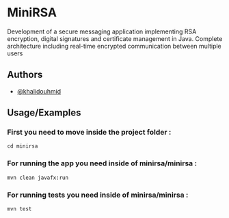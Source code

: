 
# MiniRSA
Development of a secure messaging application implementing RSA encryption, digital signatures and certificate management in Java. Complete architecture including real-time encrypted communication between multiple users

## Authors

- [@khalidouhmid](https://github.com/khalidOuhmid)

## Usage/Examples

### First you need to move inside the project folder : 
```
cd minirsa
```
### For running the app you need inside of minirsa/minirsa : 
```
mvn clean javafx:run
```
### For running tests you need inside of minirsa/minirsa : 
```
mvn test
```

